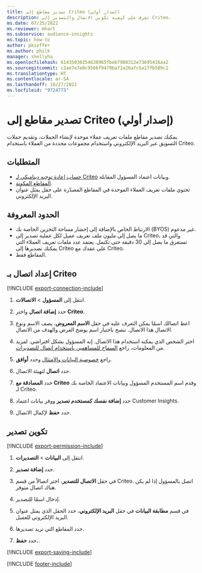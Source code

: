 ```yaml
---
title: تصدير مقاطع إلى Criteo (إصدار أولي)
description: تعرف على كيفية تكوين الاتصال والتصدير إلى Criteo.
ms.date: 07/25/2022
ms.reviewer: mhart
ms.subservice: audience-insights
ms.topic: how-to
author: pkieffer
ms.author: philk
manager: shellyha
ms.openlocfilehash: 61435030254638965fbeb7980312e73695416aa2
ms.sourcegitcommit: c3ae7e7e0c9566f9479ba71a26afc5a17fb589c2
ms.translationtype: HT
ms.contentlocale: ar-SA
ms.lasthandoff: 10/27/2022
ms.locfileid: "9724773"
---
```

# <a name="export-segments-to-criteo-preview"></a>تصدير مقاطع إلى Criteo (إصدار أولي)

يمكنك تصدير مقاطع ملفات تعريف عملاء موحدة لإنشاء الحملات، وتقديم حملات التسويق عبر البريد الإلكتروني واستخدام مجموعات محددة من العملاء باستخدام Criteo.

## <a name="prerequisites"></a>المتطلبات

- [حساب إعادة توجيه ديناميكي لـ Criteo](https://www.criteo.com/login/) وبيانات اعتماد المسؤول المقابلة.
- [المقاطع المكونة](segments.md).
- تحتوي ملفات تعريف العملاء الموحدة في المقاطع المصدّرة على حقل يمثل عنوان البريد الإلكتروني.

## <a name="known-limitations"></a>الحدود المعروفة

- الارتباط الخاص بالإضافة إلى إحضار مساحة التخزين الخاصة بك (BYOS) غير مدعوم.
- ما يصل إلى مليون ملف تعريف عميل لكل عملية تصدير إلى Criteo، والتي قد تستغرق ما يصل إلى 30 دقيقة حتى تكتمل. يعتمد عدد ملفات تعريف العملاء التي يمكنك تصديرها إلى Criteo على عقدك مع Criteo.
- المقاطع فقط.

## <a name="set-up-connection-to-criteo"></a>إعداد اتصال بـ Criteo

[!INCLUDE [export-connection-include](includes/export-connection-admn.md)]

1. انتقل إلى **المسؤول** > **الاتصالات**.

1. حدد **إضافة اتصال** واختر **Criteo**.

1. اعط اتصالك اسمًا يمكن التعرف عليه في حقل **الاسم المعروض**. يصف الاسم ونوع الاتصال هذا الاتصال. ننصح باختيار اسم يوضح الغرض والهدف من الاتصال.

1. اختر الشخص الذي يمكنه استخدام هذا الاتصال. إنه المسؤول بشكل افتراضي. لمزيد من المعلومات، راجع [السماح للمساهمين باستخدام اتصال للتصديرات](connections.md#allow-contributors-to-use-a-connection-for-exports).

1. راجع [خصوصية البيانات والامتثال](connections.md#data-privacy-and-compliance) وحدد **أوافق**.

1. حدد **اتصال** لتهيئة الاتصال.

1. حدد **المصادقة مع Criteo** وقدم اسم المستخدم المسؤول وبيانات الاعتماد الخاصة بك لـ Criteo.

1. حدد **إضافة نفسك كمستخدم تصدير** ووفر بيانات اعتماد Customer Insights.

1. حدد **حفظ** لإكمال الاتصال.

## <a name="configure-an-export"></a>تكوين تصدير

[!INCLUDE [export-permission-include](includes/export-permission.md)]

1. انتقل إلى **البيانات** > **التصديرات**.

1. حدد **إضافة تصدير**.

1. في حقل **الاتصال للتصدير**، اختر اتصالاً من قسم Criteo. اتصل بالمسؤول إذا لم يكن هناك اتصال متوفر.

1. إدخال اسمًا للتصدير.

1. في قسم **مطابقة البيانات** في حقل **البريد الإلكتروني**، حدد الحقل الذي يمثل عنوان البريد الإلكتروني للعميل.

1. حدد المقاطع التي تريد تصديرها.

1. حدد **حفظ.**.

[!INCLUDE [export-saving-include](includes/export-saving.md)]

[!INCLUDE [footer-include](includes/footer-banner.md)]
